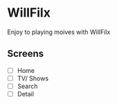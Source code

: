 # WillFilx

Enjoy to playing moives with WillFilx

## Screens

- [ ] Home
- [ ] TV/ Shows
- [ ] Search
- [ ] Detail
